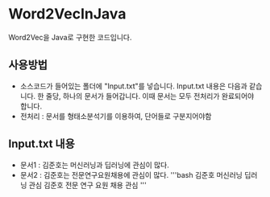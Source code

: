 # Word2VecInJava
Word2Vec을 Java로 구현한 코드입니다.

## 사용방법
* 소스코드가 들어있는 폴더에 "Input.txt"를 넣습니다.
Input.txt 내용은 다음과 같습니다.
한 줄당, 하나의 문서가 들어갑니다.
이때 문서는 모두 전처리가 완료되어야 합니다.
* 전처리 : 문서를 형태소분석기를 이용하여, 단어들로 구분지어야함

## Input.txt 내용
* 문서1 : 김준호는 머신러닝과 딥러닝에 관심이 많다.
* 문서2 : 김준호는 전문연구요원채용에 관심이 많다.
'''bash
김준호 머신러닝 딥러닝 관심
김준호 전문 연구 요원 채용 관심
'''
